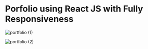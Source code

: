 # Porfolio using React JS with Fully Responsiveness

![portfolio (1)](https://github.com/SamiRasheed/3_Portfolio/assets/129277243/06c592f7-eb27-492e-8251-64833b43c61f)

![portfolio (2)](https://github.com/SamiRasheed/3_Portfolio/assets/129277243/5a54f624-4346-4675-9abc-ef189c31c14a)
